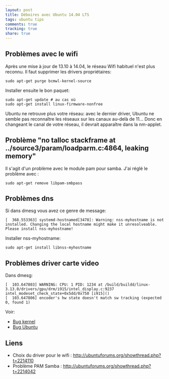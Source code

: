 ```yaml
---
layout: post
title: Déboires avec Ubuntu 14.04 LTS
tags: ubuntu tips
comments: true
tracking: true
share: true
---
```


## Problèmes avec le wifi

Après une mise à jour de 13.10 à 14.04, le réseau Wifi habituel n'est plus reconnu. Il faut supprimer les drivers propriétaires:

	sudo apt-get purge bcmwl-kernel-source

Installer ensuite le bon paquet:

	sudo apt-get update # au cas où
	sudo apt-get install linux-firmware-nonfree

Ubuntu ne retrouve plus votre réseau: avec le dernier driver, Ubuntu ne semble pas reconnaître les réseaux sur les canaux au-delà de 11... Donc en changeant le canal de votre réseau, il devrait apparaître dans la nm-applet.

## Problème  "no talloc stackframe at ../source3/param/loadparm.c:4864, leaking memory" 

Il s'agit d'un problème avec le module pam pour samba. J'ai réglé le problème avec :

	sudo apt-get remove libpam-smbpass

## Problèmes dns

Si dans dmesg vous avez ce genre de message:

 	[  368.553363] systemd-hostnamed[3478]: Warning: nss-myhostname is not installed. Changing the local hostname might make it unresolveable. Please install nss-myhostname!

Installer nss-myhostname:

	sudo apt-get install libnss-myhostname

## Problèmes driver carte video

Dans dmesg:

	[  103.647803] WARNING: CPU: 1 PID: 1234 at /build/buildd/linux-3.13.0/drivers/gpu/drm/i915/intel_display.c:9237 intel_modeset_check_state+0x5dd/0x750 [i915]()
	[  103.647806] encoder's hw state doesn't match sw tracking (expected 0, found 1)


Voir: 

* [Bug kernel](https://bugs.freedesktop.org/show_bug.cgi?id=81537)
* [Bug Ubuntu](https://bugs.launchpad.net/ubuntu/+source/linux/+bug/1343543)

## Liens

* Choix du driver pour le wifi : http://ubuntuforums.org/showthread.php?t=2214110
* Problème PAM Samba : http://ubuntuforums.org/showthread.php?t=2214042

